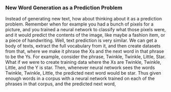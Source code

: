 ### New Word Generation as a Prediction Problem

Instead of generating new text, how about thinking about it as a prediction problem. Remember when for example you had a bunch of pixels for a picture,
and you trained a neural network to classify what those pixels were, and it would predict the contents of the image, like maybe a fashion item, or a
piece of handwriting. Well, text prediction is very similar. We can get a body of texts, extract the full vocabulary from it, and then create datasets
from that, where we make it phrase the Xs and the next word in that phrase to be the Ys. For example, consider the phrase, Twinkle, Twinkle, Little, Star.
What if we were to create training data where the Xs are Twinkle, Twinkle, Little, and the Y is star. Then, whenever neural network sees the words Twinkle,
Twinkle, Little, the predicted next word would be star. Thus given enough words in a corpus with a neural network trained on each of the phrases in that
corpus, and the predicted next word, 
